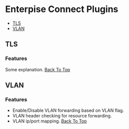 <A NAME="top">
    
# Enterpise Connect Plugins
* [TLS](#tls)
* [VLAN](#vlan)

## TLS
### Features
Some explanation.
<A HREF="#top">Back To Top</A>
## VLAN
### Features
* Enable/Disable VLAN forwarding based on VLAN flag.
* VLAN header checking for resource forwarding.
* VLAN ip/port mapping.
<A HREF="#top">Back To Top</A>